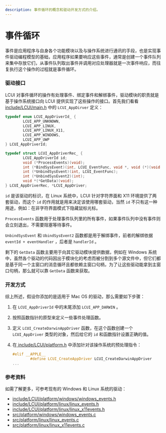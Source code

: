 ```yaml
---
description: 事件循环的概念和驱动开发方式的介绍。
---
```


# 事件循环

事件是应用程序与自身各个功能模块以及与操作系统进行通讯的手段，也是实现事件驱动编程模型的基础，应用程序如果要响应这些事件，通常是创建一个事件队列来集中存放它们，从事件队列取出事件并调用对应处理器就是一次事件响应，而往复执行这个操作的过程就是事件循环。

### 驱动接口

LCUI 对事件循环的操作有处理事件、绑定事件和解绑事件，驱动模块的职责就是基于操作系统接口向 LCUI 提供实现了这些操作的接口。首先我们看看 [include/LCUI/main.h](https://github.com/lc-soft/LCUI/blob/345031d74ca65225ec3623e0c92d448f54f5052b/include/LCUI/main.h#L133-L142) 中的 `LCUI_AppDirver` 定义：

```c
typedef enum LCUI_AppDriverId_ {
        LCUI_APP_UNKNOWN,
        LCUI_APP_LINUX,
        LCUI_APP_LINUX_X11,
        LCUI_APP_WINDOWS,
        LCUI_APP_UWP
} LCUI_AppDriverId;

typedef struct LCUI_AppDriverRec_ {
        LCUI_AppDriverId id;
        void (*ProcessEvents)(void);
        int (*BindSysEvent)(int, LCUI_EventFunc, void *, void (*)(void *));
        int (*UnbindSysEvent)(int, LCUI_EventFunc);
        int (*UnbindSysEvent2)(int);
        void *(*GetData)(void);
} LCUI_AppDriverRec, *LCUI_AppDriver;
```

`id` 是该驱动的标识，在 Linux 系统中，LCUI 针对字符界面和 X11 环境提供了两套驱动，而这个 `id` 的作用就是用来决定该使用哪套驱动，当然 `id` 不只有这一种用途，例如：在非字符界面模式下隐藏鼠标光标。 

`ProcessEvents` 函数用于处理事件队列里的所有事件，如果事件队列中没有事件则会立刻退出，不需要阻塞等待事件。

`UnbindSysEvent` 和 `UbindSysEvent2` 函数都是用于解绑事件，前者的解绑依据 `eventId + eventHandler` ，后者是 `handlerId` 。

剩下的 `GetData` 函数主要用于向其它驱动模块提供数据，例如在 Windows 系统中，虽然各个驱动的代码因出于模块化的考虑而被分割到多个源文件中，但它们都是基于同一个主窗口的消息循环且都依赖主窗口句柄，为了让这些驱动能拿到主窗口句柄，那么就可以靠 `GetData` 函数来获取。

### 开发方式

综上所述，假设你添加的是适用于 Mac OS 的驱动，那么需要如下步骤：

1. 在 `LCUI_AppDriverId` 中的末尾添加 `LCUI_APP_DARWIN` 。
2. 按照函数指针的原型来定义一些事件处理函数。
3. 定义 `LCUI_CreateDarwinAppDriver` 函数，在这个函数创建一个 `LCUI_AppDriver` 类型的对象，然后给它的 `id` 和函数指针设置正确的值。
4. 在[ include/LCUI/platform.h](https://github.com/lc-soft/LCUI/blob/master/include/LCUI/platform.h) 中添加针对该操作系统的预处理指令：

   ```c
   #elif __APPLE__
           #define LCUI_CreateAppDriver LCUI_CreateDarwinAppDriver
   ...
   ```

### 参考资料

如需了解更多，可参考现有的 Windows 和 Linux 系统的驱动：

* [include/LCUI/platform/windows/windows\_events.h](https://github.com/lc-soft/LCUI/blob/master/include/LCUI/platform/windows/windows_events.h)
* [include/LCUI/platform/linux/linux\_events.h](https://github.com/lc-soft/LCUI/blob/master/include/LCUI/platform/linux/linux_events.h)
* [include/LCUI/platform/linux/linux\_x11events.h](https://github.com/lc-soft/LCUI/blob/master/include/LCUI/platform/linux/linux_x11events.h)
* [src/platform/windows/windows\_events.c](https://github.com/lc-soft/LCUI/blob/master/src/platform/windows/windows_events.c)
* [src/platform/linux/linux\_events.c](https://github.com/lc-soft/LCUI/blob/master/src/platform/linux/linux_events.c)
* [src/platform/linux/linux\_x11events.c](https://github.com/lc-soft/LCUI/blob/master/src/platform/linux/linux_x11events.c)

